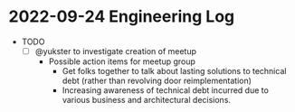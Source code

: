 # 2022-09-24 Engineering Log

- TODO
  - [ ] @yukster to investigate creation of meetup
    - Possible action items for meetup group
      - Get folks together to talk about lasting solutions to technical debt (rather than revolving door reimplementation)
      - Increasing awareness of technical debt incurred due to various business and architectural decisions.